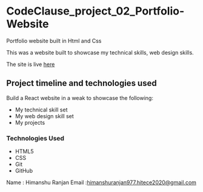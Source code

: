 # CodeClause_project_02_Portfolio-Website

Portfolio website built in Html and Css


This was a website built to showcase my technical skills, web design skills.

The site is live <a href="https://himanshuranjan977.github.io/CodeClause_project_02_Portfolio-Website/" target="_blank">here</a>


## Project timeline and technologies used

Build a React website in a weak to showcase the following:
* My technical skill set
* My web design skill set
* My projects

### Technologies Used

* HTML5
* CSS
* Git
* GitHub

Name : Himanshu Ranjan 
Email :himanshuranjan977.hitece2020@gmail.com


